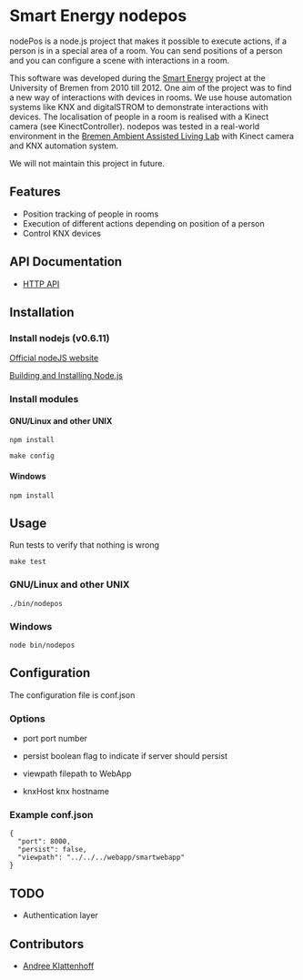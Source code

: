 Smart Energy nodepos
====================

nodePos is a node.js project that makes it possible to execute actions, if
a person is in a special area of a room. You can send positions of a person and you can configure a scene with interactions in a room.

This software was developed during the [Smart Energy](http://smartenergy.uni-bremen.de) project at the University of 
Bremen from 2010 till 2012. One aim of the project was to find a new way of interactions with devices in rooms.
We use house automation systems like KNX and digitalSTROM to demonstrate interactions with devices. The localisation 
of people in a room is realised with a Kinect camera (see KinectController).
nodepos was tested in a real-world environment in the [Bremen Ambient Assisted Living Lab](http://www.baall.net) with Kinect 
camera and KNX automation system.

We will not maintain this project in future.

Features
--------

* Position tracking of people in rooms
* Execution of different actions depending on position of a person
* Control KNX devices

API Documentation
-----------------

* [HTTP API](http/index.md)

Installation
------------

### Install nodejs (v0.6.11)

[Official nodeJS website](http://www.nodejs.org "Official nodeJS Website")

[Building and Installing Node.js](https://github.com/joyent/node/wiki/Installation "Wiki Installation
guide" )

### Install modules

#### GNU/Linux and other UNIX
```
npm install
```

```
make config
```
    
#### Windows
```
npm install
```

## Usage

Run tests to verify that nothing is wrong

```
make test
```

### GNU/Linux and other UNIX
```
./bin/nodepos
```
### Windows
```
node bin/nodepos
```

## Configuration

The configuration file is conf.json

### Options

* port          port number

* persist       boolean flag to indicate if server should persist

* viewpath      filepath to WebApp

* knxHost knx hostname

### Example conf.json

```
{ 
  "port": 8000,
  "persist": false,
  "viewpath": "../../../webapp/smartwebapp"
}
```

TODO
----

* Authentication layer

Contributors
------------

* [Andree Klattenhoff](https://github.com/andreek)

